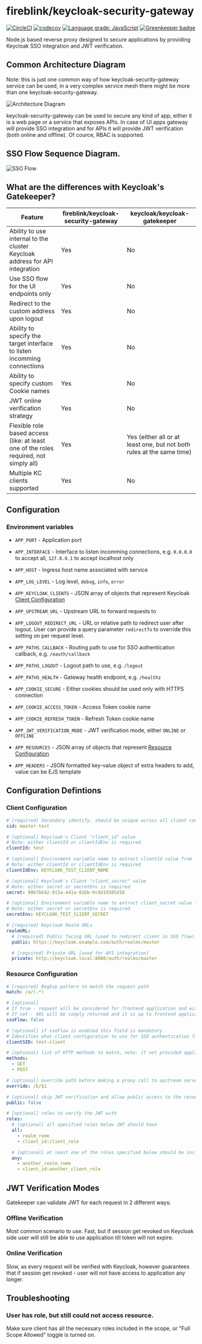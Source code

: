 # fireblink/keycloak-security-gateway

[![CircleCI](https://circleci.com/gh/FireBlinkLTD/keycloak-security-gateway.svg?style=svg)](https://circleci.com/gh/FireBlinkLTD/keycloak-security-gateway)
[![codecov](https://codecov.io/gh/FireBlinkLTD/keycloak-security-gateway/branch/master/graph/badge.svg)](https://codecov.io/gh/FireBlinkLTD/keycloak-security-gateway)
[![Language grade: JavaScript](https://img.shields.io/lgtm/grade/javascript/g/FireBlinkLTD/keycloak-security-gateway.svg?logo=lgtm&logoWidth=18)](https://lgtm.com/projects/g/FireBlinkLTD/keycloak-security-gateway/context:javascript)
[![Greenkeeper badge](https://badges.greenkeeper.io/FireBlinkLTD/keycloak-security-gateway.svg)](https://greenkeeper.io/)

Node.js based reverse proxy designed to secure applications by providing Keycloak SSO integration and JWT verification.

## Common Architecture Diagram

Note: this is just one common way of how keycloak-security-gateway service can be used, in a very complex service mesh there might be more than one keycloak-security-gateway.

![Architecture Diagram](./assets/mesh.png)

keycloak-security-gateway can be used to secure any kind of app, either it is a web page or a service that exposes APIs. In case of UI apps gateway will provide SSO integration and for APIs it will provide JWT verification (both online and offline). Of cource, RBAC is supported.

## SSO Flow Sequence Diagram.

![SSO Flow](./assets/sso.png)

## What are the differences with Keycloak's Gatekeeper?

| Feature                                                                               | fireblink/keycloak-security-gateway | keycloak/keycloak-gatekeeper                                          |
| ------------------------------------------------------------------------------------- | ----------------------------------- | --------------------------------------------------------------------- |
| Ability to use internal to the cluster Keycloak address for API integration           | Yes                                 | No                                                                    |
| Use SSO flow for the UI endpoints only                                                | Yes                                 | No                                                                    |
| Redirect to the custom address upon logout                                            | Yes                                 | No                                                                    |
| Ability to specify the target interface to listen incomming connections               | Yes                                 | No                                                                    |
| Ability to specify custom Cookie names                                                | Yes                                 | No                                                                    |
| JWT online verification strategy                                                      | Yes                                 | No                                                                    |
| Flexible role based access (like: at least one of the roles required, not simply all) | Yes                                 | Yes (either all or at least one, but not both rules at the same time) |
| Multiple KC clients supported                                                         | Yes                                 | No                                                                    |

## Configuration

### Environment variables

- `APP_PORT` - Application port
- `APP_INTERFACE` - Interface to listen incomming connections, e.g. `0.0.0.0` to accept all, `127.0.0.1` to accept localhost only
- `APP_HOST` - Ingress host name associated with service
- `APP_LOG_LEVEL` - Log level, `debug`, `info`, `error`

- `APP_KEYCLOAK_CLIENTS` - JSON array of objects that represent Keycloak [Client Configuration](#client-configuration)

- `APP_UPSTREAM_URL` - Upstream URL to forward requests to
- `APP_LOGOUT_REDIRECT_URL` - URL or relative path to redirect user after logout. User can provide a query parameter `redirectTo` to override this setting on per request level.

- `APP_PATHS_CALLBACK` - Routing path to use for SSO authentication callback, e.g. `/oauth/callback`
- `APP_PATHS_LOGOUT` - Logout path to use, e.g. `/logout`
- `APP_PATHS_HEALTH` - Gateway health endpoint, e.g. `/healthz`

- `APP_COOKIE_SECURE` - Either cookies should be used only with HTTPS connection
- `APP_COOKIE_ACCESS_TOKEN` - Access Token cookie name
- `APP_COOKIE_REFRESH_TOKEN` - Refresh Token cookie name

- `APP_JWT_VERIFICATION_MODE` - JWT verification mode, either `ONLINE` or `OFFLINE`
- `APP_RESOURCES` - JSON array of objects that represent [Resource Configuration](#resource-configuration)
- `APP_HEADERS` - JSON formatted key-value object of extra headers to add, value can be EJS template

## Configuration Defintions

### Client Configuration

```yaml
# [required] Secondary identify, should be unique across all client configurations, used to match inside resource definitions
sid: master-test

# [optional] Keycloak's Client "client_id" value
# Note: either clientId or clientIdEnv is required
clientId: test

# [optional] Environment variable name to extract clientId value from
# Note: either clientId or clientIdEnv is required
clientIdEnv: KEYCLOAK_TEST_CLIENT_NAME

# [optional] Keycloak's Client "client_secret" value
# Note: either secret or secretEnv is required
secret: 9067b642-015a-441a-816b-0c8d19305d10

# [optional] Environment variable name to extract client_secret value from
# Note: either secret or secretEnv is required
secretEnv: KEYCLOAK_TEST_CLIENT_SECRET

# [required] Keycloak Realm URLs
realmURL:
  # [required] Public facing URL (used to redirect client in SSO flow)
  public: https://keycloak.example.com/auth/realms/master

  # [required] Private URL (used for API integration)
  private: http://keycloak.local:8080/auth/realms/master
```

### Resource Configuration

```yaml
# [required] RegExp pattern to match the request path
match: /a/(.*)

# [optional]
# If true - request will be considered for frontend application and will cause SSO flow to trigger
# If not - 401 will be simply returned and it is up to frontend application to reload page
ssoFlow: false

# [optional] if ssoFlow is enabled this field is mandatory
# Identifies what client configuration to use for SSO authentication flow (should match "sid" field)
clientSID: test-client

# [optional] list of HTTP methods to match, note: if not provided application will match all methods
methods:
  - GET
  - POST

# [optional] override path before making a proxy call to upstream server
override: /b/$1

# [optional] skip JWT verification and allow public access to the resource
public: false

# [optional] roles to verify the JWT with
roles:
  # [optional] all specified roles below JWT should have
  all:
    - realm_rome
    - client_id:client_role

  # [optional] at least one of the roles specified below should be inclued in JWT
  any:
    - another_realm_rome
    - client_id:another_client_role
```

## JWT Verification Modes

Gatekeeper can validate JWT for each request in 2 different ways:

### Offline Verification

Most common scenario to use. Fast, but if session get revoked on Keycloak side user will still be able to use application till token will not expire.

### Online Verification

Slow, as every request will be verified with Keycloak, however guarantees that if session get revoked - user will not have access to application any longer.

## Troubleshooting

### User has role, but still could not access resource.

Make sure client has all the necessary roles included in the scope, or "Full Scope Allowed" toggle is turned on.
